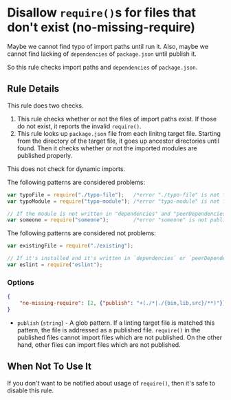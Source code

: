 # Disallow `require()`s for files that don't exist (no-missing-require)

Maybe we cannot find typo of import paths until run it.
Also, maybe we cannot find lacking of `dependencies` of `package.json` until publish it.

So this rule checks import paths and `dependencies` of `package.json`.

## Rule Details

This rule does two checks.

1. This rule checks whether or not the files of import paths exist.
   If those do not exist, it reports the invalid `require()`.
2. This rule looks up `package.json` file from each linitng target file.
   Starting from the directory of the target file, it goes up ancestor directories until found.
   Then it checks whether or not the imported modules are published properly.

This does not check for dynamic imports.

The following patterns are considered problems:

```js
var typoFile = require("./typo-file");   /*error "./typo-file" is not found.*/
var typoModule = require("typo-module"); /*error "typo-module" is not found.*/

// If the module is not written in "dependencies" and "peerDependencies"....
var someone = require("someone");        /*error "someone" is not published.*/
```

The following patterns are considered not problems:

```js
var existingFile = require("./existing");

// If it's installed and it's written in `dependencies` or `peerDependencies`.
var eslint = require("eslint");
```

### Options

```json
{
    "no-missing-require": [2, {"publish": "+(./*|./{bin,lib,src}/**)"}]
}
```

- `publish` (`string`) - A glob pattern.
  If a linting target file is matched this pattern, the file is addressed as a published file.
  `require()` in the published files cannot import files which are not published.
  On the other hand, other files can import files which are not published.

## When Not To Use It

If you don't want to be notified about usage of `require()`, then it's safe to disable this rule.
